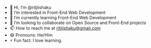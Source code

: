 - 👋 Hi, I’m @ritjiishaku
- 👀 I’m interested in Front-End Web Development
- 🌱 I’m currently learning Front-End Web Development
- 💞️ I’m looking to collaborate on Open Source and Front-End projects
- 📫 How to reach me at ritjiishaku@gmail.com
- 😄 Pronouns: He/Him
- ⚡ Fun fact: I love learning.

<!---
ritjiishaku/ritjiishaku is a ✨ special ✨ repository because its `README.md` (this file) appears on your GitHub profile.
You can click the Preview link to take a look at your changes.
--->
